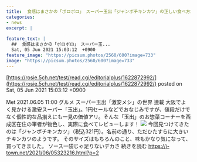 ```yaml
---
title:  食感はまさかの「ボロボロ」　スーパー玉出「ジャンボチキンカツ」の正しい食べ方がわからない  
categories:
- news
excerpt: |
  
feature_text: |
  ##  食感はまさかの「ボロボロ」　スーパー玉...
  Sat, 05 Jun 2021 15:03:12  +0900
feature_image: "https://picsum.photos/2560/600?image=733"
image: "https://picsum.photos/2560/600?image=733"
---
```


[https://rosie.5ch.net/test/read.cgi/editorialplus/1622872992/](https://rosie.5ch.net/test/read.cgi/editorialplus/1622872992/)
posted on Sat, 05 Jun 2021 15:03:12  +0900

<!--more-->

Met 2021.06.05 11:00 グルメ スーパー玉出「激安メシ」の世界 連載 大阪でよく見かける激安スーパー「玉出」。1円セールなどでおなじみですが、値段だけでなく個性的な品揃えにも一見の価値アリ。そんな「玉出」のお惣菜コーナーを西成区在住の筆者が物色し、実際に食べてレビューします！ ![](https://cdn.j-town.net/thumbnail/2021/06/town20210604155914_large.jpg) 今回見つけてきたのは「ジャンボチキンカツ」（税込321円）。名前の通り、ただひたすらに大きいチキンカツのようです。 そのサイズはもちろんのこと、味もかなり気になって、買ってきました。 ソース一袋じゃ足りないデカさ 続きを読む https://j-town.net/2021/06/05323216.html?p=2
